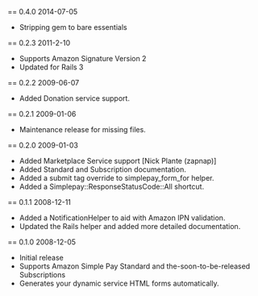 == 0.4.0 2014-07-05

* Stripping gem to bare essentials

== 0.2.3 2011-2-10

* Supports Amazon Signature Version 2
* Updated for Rails 3

== 0.2.2 2009-06-07

* Added Donation service support.

== 0.2.1 2009-01-06

* Maintenance release for missing files.

== 0.2.0 2009-01-03

* Added Marketplace Service support [Nick Plante (zapnap)]
* Added Standard and Subscription documentation.
* Added a submit tag override to simplepay_form_for helper.
* Added a Simplepay::ResponseStatusCode::All shortcut.

== 0.1.1 2008-12-11

* Added a NotificationHelper to aid with Amazon IPN validation.
* Updated the Rails helper and added more detailed documentation.

== 0.1.0 2008-12-05

* Initial release
* Supports Amazon Simple Pay Standard and the-soon-to-be-released Subscriptions
* Generates your dynamic service HTML forms automatically.
